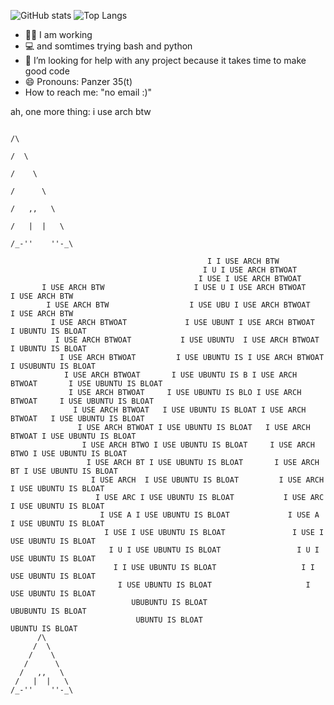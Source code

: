
![ GitHub stats](https://github-readme-stats.vercel.app/api?username=stuffbymax&show_icons=true&theme=onedark&layout=compact)
![Top Langs](https://github-readme-stats.vercel.app/api/top-langs/?username=stuffbymax&theme=onedark)
- 👷‍♂️ I am working
- 💻 and somtimes trying bash and python
- 🤔 I’m looking for help with any project because it takes time to make good code
- 😄 Pronouns: Panzer 35(t)
- How to reach me: "no email :)"

ah, one more thing: i use arch btw

```
                                                                                    /\
                                                                                   /  \
                                                                                  /    \
                                                                                 /      \
                                                                                /   ,,   \
                                                                               /   |  |   \
                                                                              /_-''    ''-_\ 
                                                                                             
                                            I I USE ARCH BTW                                             
                                           I U I USE ARCH BTWOAT                                              
                                          I USE I USE ARCH BTWOAT                                      
       I USE ARCH BTW                    I USE U I USE ARCH BTWOAT           I USE ARCH BTW                                 
        I USE ARCH BTW                  I USE UBU I USE ARCH BTWOAT           I USE ARCH BTW               
         I USE ARCH BTWOAT             I USE UBUNT I USE ARCH BTWOAT           I UBUNTU IS BLOAT                
          I USE ARCH BTWOAT           I USE UBUNTU  I USE ARCH BTWOAT           I UBUNTU IS BLOAT           
           I USE ARCH BTWOAT         I USE UBUNTU IS I USE ARCH BTWOAT         I USUBUNTU IS BLOAT            
            I USE ARCH BTWOAT       I USE UBUNTU IS B I USE ARCH BTWOAT       I USE UBUNTU IS BLOAT          
             I USE ARCH BTWOAT     I USE UBUNTU IS BLO I USE ARCH BTWOAT     I USE UBUNTU IS BLOAT              
              I USE ARCH BTWOAT   I USE UBUNTU IS BLOAT I USE ARCH BTWOAT   I USE UBUNTU IS BLOAT             
               I USE ARCH BTWOAT I USE UBUNTU IS BLOAT   I USE ARCH BTWOAT I USE UBUNTU IS BLOAT
                I USE ARCH BTWO I USE UBUNTU IS BLOAT     I USE ARCH BTWO I USE UBUNTU IS BLOAT
                 I USE ARCH BT I USE UBUNTU IS BLOAT       I USE ARCH BT I USE UBUNTU IS BLOAT
                  I USE ARCH  I USE UBUNTU IS BLOAT         I USE ARCH  I USE UBUNTU IS BLOAT
                   I USE ARC I USE UBUNTU IS BLOAT           I USE ARC I USE UBUNTU IS BLOAT
                    I USE A I USE UBUNTU IS BLOAT             I USE A I USE UBUNTU IS BLOAT
                     I USE I USE UBUNTU IS BLOAT               I USE I USE UBUNTU IS BLOAT
                      I U I USE UBUNTU IS BLOAT                 I U I USE UBUNTU IS BLOAT
                       I I USE UBUNTU IS BLOAT                   I I USE UBUNTU IS BLOAT
                        I USE UBUNTU IS BLOAT                     I USE UBUNTU IS BLOAT
                           UBUBUNTU IS BLOAT                         UBUBUNTU IS BLOAT
                            UBUNTU IS BLOAT                           UBUNTU IS BLOAT
      /\
     /  \
    /    \
   /      \
  /   ,,   \
 /   |  |   \
/_-''    ''-_\ 
```

<!--

Here are some ideas to get you started:

- 🔭 I’m currently working on ...
- 🌱 I’m currently learning ...
- 👯 I’m looking to collaborate on ...
- 🤔 I’m looking for help with ...
- 💬 Ask me about ...
- 📫 How to reach me: ...
- 😄 Pronouns: ...
- ⚡ Fun fact: ...
There are only two kinds of languages: The hated one & the one that no one uses
-->
